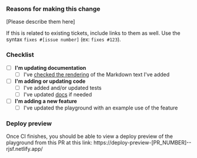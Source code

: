 ### Reasons for making this change

[Please describe them here]

If this is related to existing tickets, include links to them as well. Use the syntax `fixes #[issue number]` (ex: `fixes #123`).

### Checklist

* [ ] **I'm updating documentation**
  - [ ] I've [checked the rendering](https://react-jsonschema-form.readthedocs.io/en/latest/#contributing) of the Markdown text I've added
* [ ] **I'm adding or updating code**
  - [ ] I've added and/or updated tests
  - [ ] I've updated [docs](https://react-jsonschema-form.readthedocs.io/) if needed
* [ ] **I'm adding a new feature**
  - [ ] I've updated the playground with an example use of the feature

### Deploy preview

Once CI finishes, you should be able to view a deploy preview of the playground from this PR at this link: https://deploy-preview-[PR_NUMBER]--rjsf.netlify.app/